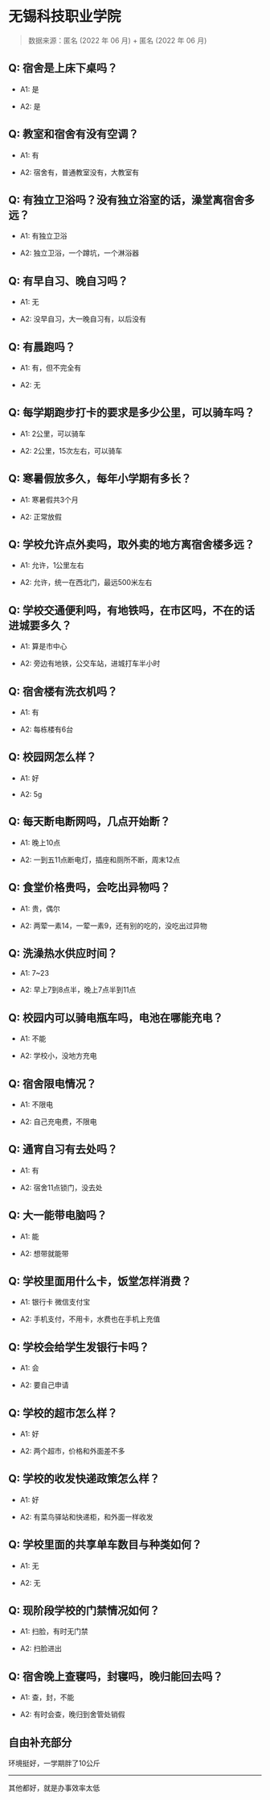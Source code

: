 # 无锡科技职业学院

> 数据来源：匿名 (2022 年 06 月) + 匿名 (2022 年 06 月)

## Q: 宿舍是上床下桌吗？

- A1: 是

- A2: 是

## Q: 教室和宿舍有没有空调？

- A1: 有

- A2: 宿舍有，普通教室没有，大教室有

## Q: 有独立卫浴吗？没有独立浴室的话，澡堂离宿舍多远？

- A1: 有独立卫浴

- A2: 独立卫浴，一个蹲坑，一个淋浴器

## Q: 有早自习、晚自习吗？

- A1: 无

- A2: 没早自习，大一晚自习有，以后没有

## Q: 有晨跑吗？

- A1: 有，但不完全有

- A2: 无

## Q: 每学期跑步打卡的要求是多少公里，可以骑车吗？

- A1: 2公里，可以骑车

- A2: 2公里，15次左右，可以骑车

## Q: 寒暑假放多久，每年小学期有多长？

- A1: 寒暑假共3个月

- A2: 正常放假

## Q: 学校允许点外卖吗，取外卖的地方离宿舍楼多远？

- A1: 允许，1公里左右

- A2: 允许，统一在西北门，最远500米左右

## Q: 学校交通便利吗，有地铁吗，在市区吗，不在的话进城要多久？

- A1: 算是市中心

- A2: 旁边有地铁，公交车站，进城打车半小时

## Q: 宿舍楼有洗衣机吗？

- A1: 有

- A2: 每栋楼有6台

## Q: 校园网怎么样？

- A1: 好

- A2: 5g

## Q: 每天断电断网吗，几点开始断？

- A1: 晚上10点

- A2: 一到五11点断电灯，插座和厕所不断，周末12点

## Q: 食堂价格贵吗，会吃出异物吗？

- A1: 贵，偶尔

- A2: 两荤一素14，一荤一素9，还有别的吃的，没吃出过异物

## Q: 洗澡热水供应时间？

- A1: 7\~23

- A2: 早上7到8点半，晚上7点半到11点

## Q: 校园内可以骑电瓶车吗，电池在哪能充电？

- A1: 不能

- A2: 学校小，没地方充电

## Q: 宿舍限电情况？

- A1: 不限电

- A2: 自己充电费，不限电

## Q: 通宵自习有去处吗？

- A1: 有

- A2: 宿舍11点锁门，没去处

## Q: 大一能带电脑吗？

- A1: 能

- A2: 想带就能带

## Q: 学校里面用什么卡，饭堂怎样消费？

- A1: 银行卡 微信支付宝

- A2: 手机支付，不用卡，水费也在手机上充值

## Q: 学校会给学生发银行卡吗？

- A1: 会

- A2: 要自己申请

## Q: 学校的超市怎么样？

- A1: 好

- A2: 两个超市，价格和外面差不多

## Q: 学校的收发快递政策怎么样？

- A1: 好

- A2: 有菜鸟驿站和快递柜，和外面一样收发

## Q: 学校里面的共享单车数目与种类如何？

- A1: 无

- A2: 无

## Q: 现阶段学校的门禁情况如何？

- A1: 扫脸，有时无门禁

- A2: 扫脸进出

## Q: 宿舍晚上查寝吗，封寝吗，晚归能回去吗？

- A1: 查，封，不能

- A2: 有时会查，晚归到舍管处销假

## 自由补充部分

环境挺好，一学期胖了10公斤

***

其他都好，就是办事效率太低